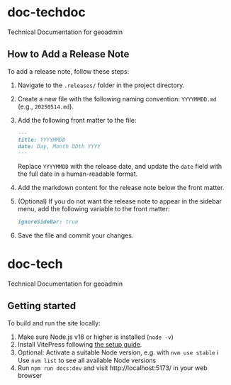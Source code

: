 # doc-techdoc

Technical Documentation for geoadmin

## How to Add a Release Note

To add a release note, follow these steps:

1. Navigate to the `.releases/` folder in the project directory.
2. Create a new file with the following naming convention: `YYYYMMDD.md` (e.g., `20250514.md`).
3. Add the following front matter to the file:

   ```markdown
   ---
   title: YYYYMMDD
   date: Day, Month DDth YYYY
   ---
   ```

   Replace `YYYYMMDD` with the release date, and update the `date` field with the full date in a human-readable format.

4. Add the markdown content for the release note below the front matter.

5. (Optional) If you do not want the release note to appear in the sidebar menu, add the following variable to the front matter:

   ```markdown
   ignoreSideBar: true
   ```

6. Save the file and commit your changes.
# doc-tech

Technical Documentation for geoadmin

## Getting started

To build and run the site locally:

1. Make sure Node.js v18 or higher is installed (`node -v`)
2. Install VitePress following [the setup guide](https://vitepress.dev/guide/getting-started).
3. Optional: Activate a suitable Node version, e.g. with `nvm use stable`
   ℹ️ Use `nvm list` to see all available Node versions
4. Run `npm run docs:dev` and visit http://localhost:5173/ in your web browser
